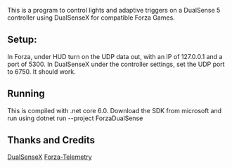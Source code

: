 This is a program to control lights and adaptive triggers on a DualSense 5 controller using DualSenseX for compatible Forza Games.

## Setup:

In Forza, under HUD turn on the UDP data out, with an IP of 127.0.0.1 and a port of 5300.
In DualSenseX under the controller settings, set the UDP port to 6750.
It should work.

## Running

This is compiled with .net core 6.0. Download the SDK from microsoft and run using dotnet run --project ForzaDualSense

## Thanks and Credits

[DualSenseX](https://github.com/Paliverse/DualSenseX)
[Forza-Telemetry](https://github.com/austinbaccus/forza-telemetry/tree/main/ForzaCore)
